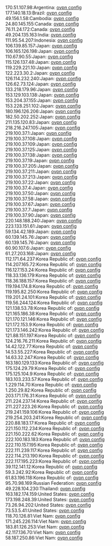 170.51.107.98:Argentina: [ovpn config](vpn/170_51_107_98.ovpn)  
177.140.18.13:Brazil: [ovpn config](vpn/177_140_18_13.ovpn)  
49.156.1.58:Cambodia: [ovpn config](vpn/49_156_1_58.ovpn)  
24.80.145.155:Canada: [ovpn config](vpn/24_80_145_155.ovpn)  
76.11.24.172:Canada: [ovpn config](vpn/76_11_24_172.ovpn)  
49.204.135.163:India: [ovpn config](vpn/49_204_135_163.ovpn)  
111.95.54.207:Indonesia: [ovpn config](vpn/111_95_54_207.ovpn)  
106.139.85.157:Japan: [ovpn config](vpn/106_139_85_157.ovpn)  
106.165.126.198:Japan: [ovpn config](vpn/106_165_126_198.ovpn)  
110.67.90.55:Japan: [ovpn config](vpn/110_67_90_55.ovpn)  
115.126.137.48:Japan: [ovpn config](vpn/115_126_137_48.ovpn)  
119.229.221.10:Japan: [ovpn config](vpn/119_229_221_10.ovpn)  
122.223.30.2:Japan: [ovpn config](vpn/122_223_30_2.ovpn)  
126.114.232.240:Japan: [ovpn config](vpn/126_114_232_240.ovpn)  
126.62.73.124:Japan: [ovpn config](vpn/126_62_73_124.ovpn)  
133.218.179.96:Japan: [ovpn config](vpn/133_218_179_96.ovpn)  
153.129.103.138:Japan: [ovpn config](vpn/153_129_103_138.ovpn)  
153.204.37.155:Japan: [ovpn config](vpn/153_204_37_155.ovpn)  
153.228.251.102:Japan: [ovpn config](vpn/153_228_251_102.ovpn)  
180.196.126.206:Japan: [ovpn config](vpn/180_196_126_206.ovpn)  
182.50.202.252:Japan: [ovpn config](vpn/182_50_202_252.ovpn)  
211.135.120.83:Japan: [ovpn config](vpn/211_135_120_83.ovpn)  
218.216.247.105:Japan: [ovpn config](vpn/218_216_247_105.ovpn)  
219.100.37.1:Japan: [ovpn config](vpn/219_100_37_1.ovpn)  
219.100.37.108:Japan: [ovpn config](vpn/219_100_37_108.ovpn)  
219.100.37.109:Japan: [ovpn config](vpn/219_100_37_109.ovpn)  
219.100.37.125:Japan: [ovpn config](vpn/219_100_37_125.ovpn)  
219.100.37.138:Japan: [ovpn config](vpn/219_100_37_138.ovpn)  
219.100.37.19:Japan: [ovpn config](vpn/219_100_37_19.ovpn)  
219.100.37.205:Japan: [ovpn config](vpn/219_100_37_205.ovpn)  
219.100.37.211:Japan: [ovpn config](vpn/219_100_37_211.ovpn)  
219.100.37.213:Japan: [ovpn config](vpn/219_100_37_213.ovpn)  
219.100.37.22:Japan: [ovpn config](vpn/219_100_37_22.ovpn)  
219.100.37.4:Japan: [ovpn config](vpn/219_100_37_4.ovpn)  
219.100.37.50:Japan: [ovpn config](vpn/219_100_37_50.ovpn)  
219.100.37.58:Japan: [ovpn config](vpn/219_100_37_58.ovpn)  
219.100.37.67:Japan: [ovpn config](vpn/219_100_37_67.ovpn)  
219.100.37.7:Japan: [ovpn config](vpn/219_100_37_7.ovpn)  
219.100.37.90:Japan: [ovpn config](vpn/219_100_37_90.ovpn)  
220.148.188.240:Japan: [ovpn config](vpn/220_148_188_240.ovpn)  
223.133.151.61:Japan: [ovpn config](vpn/223_133_151_61.ovpn)  
59.134.42.189:Japan: [ovpn config](vpn/59_134_42_189.ovpn)  
60.139.145.76:Japan: [ovpn config](vpn/60_139_145_76.ovpn)  
60.139.145.76:Japan: [ovpn config](vpn/60_139_145_76.ovpn)  
60.90.107.6:Japan: [ovpn config](vpn/60_90_107_6.ovpn)  
61.27.203.168:Japan: [ovpn config](vpn/61_27_203_168.ovpn)  
112.171.64.237:Korea Republic of: [ovpn config](vpn/112_171_64_237.ovpn)  
114.207.165.72:Korea Republic of: [ovpn config](vpn/114_207_165_72.ovpn)  
116.127.153.24:Korea Republic of: [ovpn config](vpn/116_127_153_24.ovpn)  
118.33.136.179:Korea Republic of: [ovpn config](vpn/118_33_136_179.ovpn)  
118.36.188.157:Korea Republic of: [ovpn config](vpn/118_36_188_157.ovpn)  
119.194.174.8:Korea Republic of: [ovpn config](vpn/119_194_174_8.ovpn)  
119.195.82.250:Korea Republic of: [ovpn config](vpn/119_195_82_250.ovpn)  
119.201.24.101:Korea Republic of: [ovpn config](vpn/119_201_24_101.ovpn)  
119.56.244.124:Korea Republic of: [ovpn config](vpn/119_56_244_124.ovpn)  
121.138.53.78:Korea Republic of: [ovpn config](vpn/121_138_53_78.ovpn)  
121.165.186.38:Korea Republic of: [ovpn config](vpn/121_165_186_38.ovpn)  
121.170.121.146:Korea Republic of: [ovpn config](vpn/121_170_121_146.ovpn)  
121.172.153.9:Korea Republic of: [ovpn config](vpn/121_172_153_9.ovpn)  
121.173.146.242:Korea Republic of: [ovpn config](vpn/121_173_146_242.ovpn)  
121.88.151.197:Korea Republic of: [ovpn config](vpn/121_88_151_197.ovpn)  
124.216.76.211:Korea Republic of: [ovpn config](vpn/124_216_76_211.ovpn)  
14.42.122.77:Korea Republic of: [ovpn config](vpn/14_42_122_77.ovpn)  
14.53.55.227:Korea Republic of: [ovpn config](vpn/14_53_55_227.ovpn)  
14.63.32.247:Korea Republic of: [ovpn config](vpn/14_63_32_247.ovpn)  
163.180.129.133:Korea Republic of: [ovpn config](vpn/163_180_129_133.ovpn)  
175.124.29.79:Korea Republic of: [ovpn config](vpn/175_124_29_79.ovpn)  
175.125.104.9:Korea Republic of: [ovpn config](vpn/175_125_104_9.ovpn)  
183.103.233.57:Korea Republic of: [ovpn config](vpn/183_103_233_57.ovpn)  
1.229.114.70:Korea Republic of: [ovpn config](vpn/1_229_114_70.ovpn)  
1.250.29.82:Korea Republic of: [ovpn config](vpn/1_250_29_82.ovpn)  
203.171.176.31:Korea Republic of: [ovpn config](vpn/203_171_176_31.ovpn)  
211.224.237.14:Korea Republic of: [ovpn config](vpn/211_224_237_14.ovpn)  
211.227.223.26:Korea Republic of: [ovpn config](vpn/211_227_223_26.ovpn)  
219.241.159.106:Korea Republic of: [ovpn config](vpn/219_241_159_106.ovpn)  
219.254.203.241:Korea Republic of: [ovpn config](vpn/219_254_203_241.ovpn)  
220.88.183.17:Korea Republic of: [ovpn config](vpn/220_88_183_17.ovpn)  
221.150.112.234:Korea Republic of: [ovpn config](vpn/221_150_112_234.ovpn)  
221.150.222.62:Korea Republic of: [ovpn config](vpn/221_150_222_62.ovpn)  
222.100.183.183:Korea Republic of: [ovpn config](vpn/222_100_183_183.ovpn)  
222.110.157.195:Korea Republic of: [ovpn config](vpn/222_110_157_195.ovpn)  
222.111.239.117:Korea Republic of: [ovpn config](vpn/222_111_239_117.ovpn)  
222.114.213.190:Korea Republic of: [ovpn config](vpn/222_114_213_190.ovpn)  
222.117.195.223:Korea Republic of: [ovpn config](vpn/222_117_195_223.ovpn)  
39.112.141.12:Korea Republic of: [ovpn config](vpn/39_112_141_12.ovpn)  
59.3.242.92:Korea Republic of: [ovpn config](vpn/59_3_242_92.ovpn)  
61.83.196.118:Korea Republic of: [ovpn config](vpn/61_83_196_118.ovpn)  
95.70.98.169:Russian Federation: [ovpn config](vpn/95_70_98_169.ovpn)  
49.228.104.230:Thailand: [ovpn config](vpn/49_228_104_230.ovpn)  
163.182.174.159:United States: [ovpn config](vpn/163_182_174_159.ovpn)  
173.198.248.39:United States: [ovpn config](vpn/173_198_248_39.ovpn)  
73.26.94.202:United States: [ovpn config](vpn/73_26_94_202.ovpn)  
73.53.5.41:United States: [ovpn config](vpn/73_53_5_41.ovpn)  
118.70.126.81:Viet Nam: [ovpn config](vpn/118_70_126_81.ovpn)  
171.245.226.114:Viet Nam: [ovpn config](vpn/171_245_226_114.ovpn)  
183.81.126.253:Viet Nam: [ovpn config](vpn/183_81_126_253.ovpn)  
42.117.136.70:Viet Nam: [ovpn config](vpn/42_117_136_70.ovpn)  
58.187.250.86:Viet Nam: [ovpn config](vpn/58_187_250_86.ovpn)  
